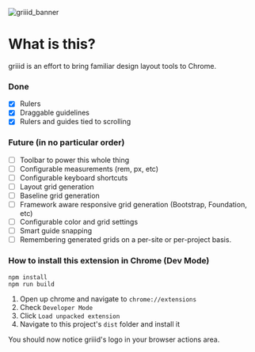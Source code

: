 ![griiid_banner](https://cloud.githubusercontent.com/assets/1141040/13593161/d4843bba-e4ad-11e5-8cdf-e9e6d2b393d8.png)


# What is this?
griiid is an effort to bring familiar design layout tools to Chrome. 

### Done
* [x] Rulers
* [x] Draggable guidelines
* [x] Rulers and guides tied to scrolling

### Future (in no particular order)
* [ ] Toolbar to power this whole thing
* [ ] Configurable measurements (rem, px, etc)
* [ ] Configurable keyboard shortcuts 
* [ ] Layout grid generation
* [ ] Baseline grid generation
* [ ] Framework aware responsive grid generation (Bootstrap, Foundation, etc)
* [ ] Configurable color and grid settings
* [ ] Smart guide snapping
* [ ] Remembering generated grids on a per-site or per-project basis.

### How to install this extension in Chrome (Dev Mode)

```
npm install
npm run build
```

1. Open up chrome and navigate to `chrome://extensions`
2. Check `Developer Mode`
3. Click `Load unpacked extension`
4. Navigate to this project's `dist` folder and install it

You should now notice griiid's logo in your browser actions area. 
